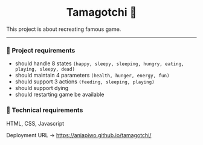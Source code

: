 <h1 align="center">
  Tamagotchi 👾
</h1>

This project is about recreating famous game.

---

### 📝 Project requirements

- should handle 8 states `(happy, sleepy, sleeping,
hungry, eating, playing, sleepy, dead)`
- should maintain 4 parameters `(health, hunger, energy, fun)`
- should support 3 actions `(feeding, sleeping, playing)`
- should support dying
- should restarting game be available

### 🔧 Technical requirements

HTML, CSS, Javascript

Deployment URL -> https://aniapiwo.github.io/tamagotchi/
